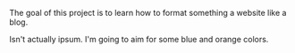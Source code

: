 The goal of this project is to learn how to format something a website like a blog.

Isn't actually ipsum. I'm going to aim for some blue and orange colors. 
